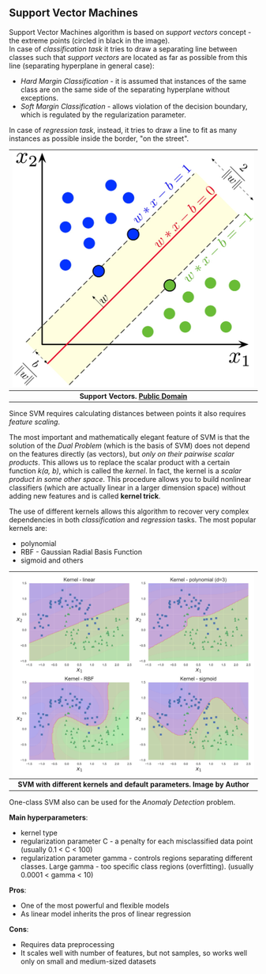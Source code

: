 ## Support Vector Machines

Support Vector Machines algorithm is based on *support vectors* concept - the extreme points (circled in black in the image).  
In case of *classification task* it tries to draw a separating line between classes such that *support vectors* are located as far as possible from this line (separating hyperplane in general case):
- *Hard Margin Classification* - it is assumed that instances of the same class are on the same side of the separating hyperplane without exceptions.
- *Soft Margin Classification* - allows violation of the decision boundary, which is regulated by the regularization parameter.

In case of *regression task*, instead, it tries to draw a line to fit as many instances as possible inside the border, "on the street".

| ![support_vectors.jpg](../img/support_vectors.jpg) |
|:--:|
| <b>Support Vectors. [Public Domain](https://en.wikipedia.org/wiki/Support-vector_machine#/media/File:SVM_margin.png)</b>|

Since SVM requires calculating distances between points it also requires *feature scaling*.

The most important and mathematically elegant feature of SVM is that the solution of the *Dual Problem* (which is the basis of SVM) does not depend on the features directly (as vectors), but *only on their pairwise scalar products*.
This allows us to replace the scalar product with a certain function *k(a, b)*, which is called the *kernel*. In fact, the kernel is a *scalar product in some other space*. This procedure allows you to build nonlinear classifiers (which are actually linear in a larger dimension space) without adding new features and is called **kernel trick**.

The use of different kernels allows this algorithm to recover very complex dependencies in both *classification* and *regression* tasks. The most popular kernels are:
- polynomial
- RBF - Gaussian Radial Basis Function
- sigmoid and others

| ![SVM_kernels.jpg](../img/SVM_kernels.jpg) |
|:--:|
| <b>SVM with different kernels and default parameters. Image by Author</b>|

One-class SVM also can be used for the *Anomaly Detection* problem.

**Main hyperparameters**:
- kernel type
- regularization parameter C - a penalty for each misclassified data point (usually 0.1 < C < 100)
- regularization parameter gamma - controls regions separating different classes. Large gamma - too specific class regions (overfitting). (usually 0.0001 < gamma < 10)

**Pros**:
+ One of the most powerful and flexible models
+ As linear model inherits the pros of linear regression

**Cons**:
- Requires data preprocessing
- It scales well with number of features, but not samples, so works well only on small and medium-sized datasets